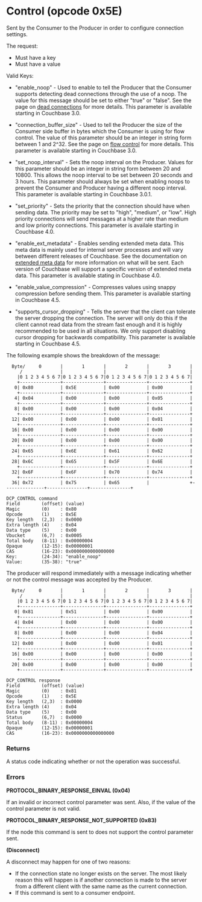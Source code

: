 # Control (opcode 0x5E)

Sent by the Consumer to the Producer in order to configure connection settings.

The request:

* Must have a key
* Must have a value

Valid Keys:

* "enable_noop" - Used to enable to tell the Producer that the Consumer supports detecting dead connections through the use of a noop. The value for this message should be set to either "true" or "false". See the page on [dead connections](../dead-connections.md) for more details. This parameter is available starting in Couchbase 3.0.

* "connection_buffer_size" - Used to tell the Producer the size of the Consumer side buffer in bytes which the Consumer is using for flow control. The value of this parameter should be an integer in string form between 1 and 2^32. See the page on [flow control]() for more details. This parameter is available starting in Couchbase 3.0.

* "set_noop_interval" - Sets the noop interval on the Producer. Values for this parameter should be an integer in string form between 20 and 10800. This allows the noop interval to be set between 20 seconds and 3 hours. This parameter should always be set when enabling noops to prevent the Consumer and Producer having a different noop interval. This parameter is available starting in Couchbase 3.0.1.

* "set_priority" - Sets the priority that the connection should have when sending data. The priority may be set to "high", "medium", or "low". High priority connections will send messages at a higher rate than medium and low priority connections. This parameter is availale starting in Couchbase 4.0.

* "enable_ext_metadata" - Enables sending extended meta data. This meta data is mainly used for internal server processes and will vary between different releases of Couchbase. See the documentation on [extended meta data](extended_meta/ext_meta_ver1.md) for more information on what will be sent. Each version of Couchbase will support a specific version of extended meta data. This parameter is available stating in Couchbase 4.0.

* "enable_value_compression" - Compresses values using snappy compression before sending them. This parameter is available starting in Couchbase 4.5.

* "supports_cursor_dropping" - Tells the server that the client can tolerate the server dropping the connection. The server will only do this if the client cannot read data from the stream fast enough and it is highly recommended to be used in all situations. We only support disabling cursor dropping for backwards compatibility. This parameter is available starting in Couchbase 4.5.

The following example shows the breakdown of the message:

      Byte/     0       |       1       |       2       |       3       |
         /              |               |               |               |
        |0 1 2 3 4 5 6 7|0 1 2 3 4 5 6 7|0 1 2 3 4 5 6 7|0 1 2 3 4 5 6 7|
        +---------------+---------------+---------------+---------------+
       0| 0x80          | 0x5E          | 0x00          | 0x00          |
        +---------------+---------------+---------------+---------------+
       4| 0x04          | 0x00          | 0x00          | 0x05          |
        +---------------+---------------+---------------+---------------+
       8| 0x00          | 0x00          | 0x00          | 0x04          |
        +---------------+---------------+---------------+---------------+
      12| 0x00          | 0x00          | 0x00          | 0x01          |
        +---------------+---------------+---------------+---------------+
      16| 0x00          | 0x00          | 0x00          | 0x00          |
        +---------------+---------------+---------------+---------------+
      20| 0x00          | 0x00          | 0x00          | 0x00          |
        +---------------+---------------+---------------+---------------+
      24| 0x65          | 0x6E          | 0x61          | 0x62          |
        +---------------+---------------+---------------+---------------+
      28| 0x6C          | 0x65          | 0x5F          | 0x6E          |
        +---------------+---------------+---------------+---------------+
      32| 0x6F          | 0x6F          | 0x70          | 0x74          |
        +---------------+---------------+---------------+---------------+
      36| 0x72          | 0x75          | 0x65          |         		+---------------+---------------+---------------+

    DCP_CONTROL command
    Field        (offset) (value)
    Magic        (0)    : 0x80
    Opcode       (1)    : 0x5E
    Key length   (2,3)  : 0x0000
    Extra length (4)    : 0x04
    Data type    (5)    : 0x00
    Vbucket      (6,7)  : 0x0005
    Total body   (8-11) : 0x00000004
    Opaque       (12-15): 0x00000001
    CAS          (16-23): 0x0000000000000000
	Key:		 (24-34): "enable_noop"
	Value:       (35-38): "true"

The producer will respond immediately with a message indicating whether or not the control message was accepted by the Producer.

      Byte/     0       |       1       |       2       |       3       |
         /              |               |               |               |
        |0 1 2 3 4 5 6 7|0 1 2 3 4 5 6 7|0 1 2 3 4 5 6 7|0 1 2 3 4 5 6 7|
        +---------------+---------------+---------------+---------------+
       0| 0x81          | 0x51          | 0x00          | 0x00          |
        +---------------+---------------+---------------+---------------+
       4| 0x04          | 0x00          | 0x00          | 0x00          |
        +---------------+---------------+---------------+---------------+
       8| 0x00          | 0x00          | 0x00          | 0x04          |
        +---------------+---------------+---------------+---------------+
      12| 0x00          | 0x00          | 0x00          | 0x01          |
        +---------------+---------------+---------------+---------------+
      16| 0x00          | 0x00          | 0x00          | 0x00          |
        +---------------+---------------+---------------+---------------+
      20| 0x00          | 0x00          | 0x00          | 0x00          |
        +---------------+---------------+---------------+---------------+

    DCP_CONTROL response
    Field        (offset) (value)
    Magic        (0)    : 0x81
    Opcode       (1)    : 0x5E
    Key length   (2,3)  : 0x0000
    Extra length (4)    : 0x04
    Data type    (5)    : 0x00
    Status       (6,7)  : 0x0000
    Total body   (8-11) : 0x00000004
    Opaque       (12-15): 0x00000001
    CAS          (16-23): 0x0000000000000000

### Returns

A status code indicating whether or not the operation was successful.

### Errors

**PROTOCOL_BINARY_RESPONSE_EINVAL (0x04)**

If an invalid or incorrect control parameter was sent. Also, if the value of the control parameter is not valid.

**PROTOCOL_BINARY_RESPONSE_NOT_SUPPORTED (0x83)**

If the node this command is sent to does not support the control parameter sent.

**(Disconnect)**

A disconnect may happen for one of two reasons:

* If the connection state no longer exists on the server. The most likely reason this will happen is if another connection is made to the server from a different client with the same name as the current connection.
* If this command is sent to a consumer endpoint.
